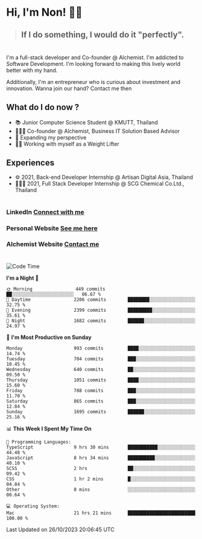 # Hi, I'm Non! 🖐🏻

> ## If I do something, I would do it "perfectly".

#

I'm a full-stack developer and Co-founder @ Alchemist. I'm addicted to Software Development. I'm looking forward to making this lively world better with my hand.

Additionally, I'm an entrepreneur who is curious about investment and innovation. Wanna join our hand? Contact me then

## What do I do now ?

- 📚 Junior Computer Science Student @ KMUTT, Thailand
- 🧑🏻‍💻 Co-founder @ Alchemist, Business IT Solution Based Advisor
- 🌈 Expanding my perspective
- 🏋🏻 Working with myself as a Weight Lifter

## Experiences

- ⚙️ 2021, Back-end Developer Internship @ Artisan Digital Asia, Thailand
- 🧑🏻‍💻 2021, Full Stack Developer Internship @ SCG Chemical Co.Ltd., Thailand

#

### LinkedIn [Connect with me](https://www.linkedin.com/in/non-nontra/)

### Personal Website [See me here](https://nonnontra.com/)

### Alchemist Website [Contact me](https://alchemist-softwarehouse.co/)

#

<!--START_SECTION:waka-->
![Code Time](http://img.shields.io/badge/Code%20Time-3%2C267%20hrs%2025%20mins-blue)

**I'm a Night 🦉** 

```text
🌞 Morning                449 commits         ██░░░░░░░░░░░░░░░░░░░░░░░   06.67 % 
🌆 Daytime                2206 commits        ████████░░░░░░░░░░░░░░░░░   32.75 % 
🌃 Evening                2399 commits        █████████░░░░░░░░░░░░░░░░   35.61 % 
🌙 Night                  1682 commits        ██████░░░░░░░░░░░░░░░░░░░   24.97 % 
```
📅 **I'm Most Productive on Sunday** 

```text
Monday                   993 commits         ████░░░░░░░░░░░░░░░░░░░░░   14.74 % 
Tuesday                  704 commits         ███░░░░░░░░░░░░░░░░░░░░░░   10.45 % 
Wednesday                640 commits         ██░░░░░░░░░░░░░░░░░░░░░░░   09.50 % 
Thursday                 1051 commits        ████░░░░░░░░░░░░░░░░░░░░░   15.60 % 
Friday                   788 commits         ███░░░░░░░░░░░░░░░░░░░░░░   11.70 % 
Saturday                 865 commits         ███░░░░░░░░░░░░░░░░░░░░░░   12.84 % 
Sunday                   1695 commits        ██████░░░░░░░░░░░░░░░░░░░   25.16 % 
```


📊 **This Week I Spent My Time On** 

```text
💬 Programming Languages: 
TypeScript               9 hrs 30 mins       ███████████░░░░░░░░░░░░░░   44.48 % 
JavaScript               8 hrs 34 mins       ██████████░░░░░░░░░░░░░░░   40.10 % 
SCSS                     2 hrs               ██░░░░░░░░░░░░░░░░░░░░░░░   09.42 % 
CSS                      1 hr 2 mins         █░░░░░░░░░░░░░░░░░░░░░░░░   04.84 % 
Other                    8 mins              ░░░░░░░░░░░░░░░░░░░░░░░░░   00.64 % 

💻 Operating System: 
Mac                      21 hrs 21 mins      █████████████████████████   100.00 % 
```


 Last Updated on 26/10/2023 20:06:45 UTC
<!--END_SECTION:waka-->
